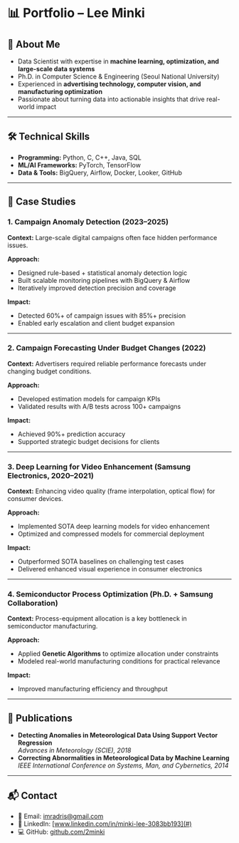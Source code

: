 # 📊 Portfolio – Lee Minki

## 👋 About Me
- Data Scientist with expertise in **machine learning, optimization, and large-scale data systems**  
- Ph.D. in Computer Science & Engineering (Seoul National University)  
- Experienced in **advertising technology, computer vision, and manufacturing optimization**  
- Passionate about turning data into actionable insights that drive real-world impact  

---

## 🛠 Technical Skills
- **Programming:** Python, C, C++, Java, SQL  
- **ML/AI Frameworks:** PyTorch, TensorFlow  
- **Data & Tools:** BigQuery, Airflow, Docker, Looker, GitHub  

---

## 📂 Case Studies  

### 1. Campaign Anomaly Detection (2023–2025)  

**Context:** Large-scale digital campaigns often face hidden performance issues.  

**Approach:**  
- Designed rule-based + statistical anomaly detection logic  
- Built scalable monitoring pipelines with BigQuery & Airflow  
- Iteratively improved detection precision and coverage
  
**Impact:**  
- Detected 60%+ of campaign issues with 85%+ precision  
- Enabled early escalation and client budget expansion

---

### 2. Campaign Forecasting Under Budget Changes (2022)

  **Context:** Advertisers required reliable performance forecasts under changing budget conditions.

**Approach:**  
- Developed estimation models for campaign KPIs  
- Validated results with A/B tests across 100+ campaigns

**Impact:**  
- Achieved 90%+ prediction accuracy  
- Supported strategic budget decisions for clients

---

### 3. Deep Learning for Video Enhancement (Samsung Electronics, 2020–2021)  

**Context:** Enhancing video quality (frame interpolation, optical flow) for consumer devices.  

**Approach:**  
- Implemented SOTA deep learning models for video enhancement  
- Optimized and compressed models for commercial deployment
  
**Impact:**  
- Outperformed SOTA baselines on challenging test cases  
- Delivered enhanced visual experience in consumer electronics

---

### 4. Semiconductor Process Optimization (Ph.D. + Samsung Collaboration)  

**Context:** Process-equipment allocation is a key bottleneck in semiconductor manufacturing.  

**Approach:**  
- Applied **Genetic Algorithms** to optimize allocation under constraints  
- Modeled real-world manufacturing conditions for practical relevance
  
**Impact:**  
- Improved manufacturing efficiency and throughput

---

## 📄 Publications
- **Detecting Anomalies in Meteorological Data Using Support Vector Regression**  
  *Advances in Meteorology (SCIE), 2018*  
- **Correcting Abnormalities in Meteorological Data by Machine Learning**  
  *IEEE International Conference on Systems, Man, and Cybernetics, 2014*  

---

## 📬 Contact
- 📧 Email: imradris@gmail.com  
- 🔗 LinkedIn: [www.linkedin.com/in/minki-lee-3083bb193](#)  
- 💻 GitHub: [github.com/2minki](#)  
